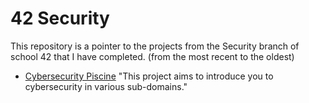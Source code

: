# 42 Security
This repository is a pointer to the projects from the Security branch of school 42 that I have completed. (from the most recent to the oldest)

- [Cybersecurity Piscine](https://github.com/Skalyaeve/Cybersecurity-Piscine)
"This project aims to introduce you to cybersecurity in various sub-domains."
